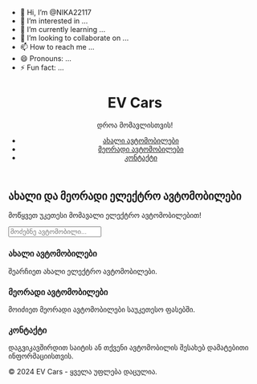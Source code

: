- 👋 Hi, I’m @NIKA22117
- 👀 I’m interested in ...
- 🌱 I’m currently learning ...
- 💞️ I’m looking to collaborate on ...
- 📫 How to reach me ...
- 😄 Pronouns: ...
- ⚡ Fun fact: ...

<!---
NIKA22117/NIKA22117 is a ✨ special ✨ repository because its `README.md` (this file) appears on your GitHub profile.
You can click the Preview link to take a look at your changes.
--->
<!DOCTYPE html>
<html lang="ka">
<head>
  <meta charset="UTF-8">
  <meta name="viewport" content="width=device-width, initial-scale=1.0">
  <title>ელექტრო ავტომობილები</title>
  <link rel="stylesheet" href="styles.css">
</head>
<body>
  <!-- Header Section -->
  <header>
    <div class="logo">
      <h1>EV Cars</h1>
      <p>დროა მომავლისთვის!</p>
    </div>
    <nav>
      <ul>
        <li><a href="#new-cars">ახალი ავტომობილები</a></li>
        <li><a href="#used-cars">მეორადი ავტომობილები</a></li>
        <li><a href="#contact">კონტაქტი</a></li>
      </ul>
    </nav>
  </header>

  <!-- Main Banner -->
  <section class="main-banner">
    <h2>ახალი და მეორადი ელექტრო ავტომობილები</h2>
    <p>მოწყვეთ უკეთესი მომავალი ელექტრო ავტომობილებით!</p>
    <input type="text" placeholder="მოძებნე ავტომობილი..." />
  </section>

  <!-- Categories Section -->
  <section class="categories">
    <div class="category" id="new-cars">
      <h3>ახალი ავტომობილები</h3>
      <p>შეარჩიეთ ახალი ელექტრო ავტომობილები.</p>
    </div>
    <div class="category" id="used-cars">
      <h3>მეორადი ავტომობილები</h3>
      <p>მოიძიეთ მეორადი ავტომობილები საუკეთესო ფასებში.</p>
    </div>
  </section>

  <!-- Contact Section -->
  <section id="contact">
    <h3>კონტაქტი</h3>
    <p>დაგვიკავშირდით საიტის ან თქვენი ავტომობილის შესახებ დამატებითი ინფორმაციისთვის.</p>
  </section>

  <!-- Footer Section -->
  <footer>
    <p>© 2024 EV Cars - ყველა უფლება დაცულია.</p>
  </footer>

</body>
</html>
